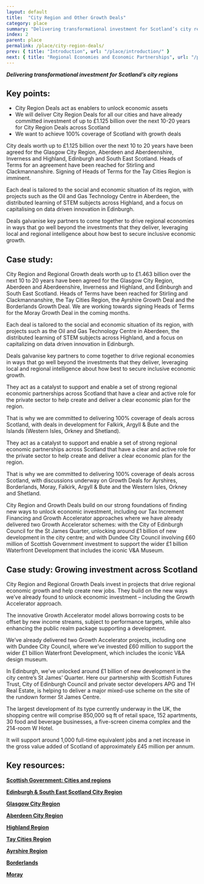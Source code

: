 ```yaml
---
layout: default
title:  "City Region and Other Growth Deals"
category: place
summary: "Delivering transformational investment for Scotland’s city regions"
index: 2
parent: place
permalink: /place/city-region-deals/
prev: { title: "Introduction", url: "/place/introduction/" }
next: { title: "Regional Economies and Economic Partnerships", url: "/place/regional-economies/" }
---
```

***Delivering transformational investment for Scotland’s city regions***

## Key points:

* City Region Deals act as enablers to unlock economic assets
* We will deliver City Region Deals for all our cities and have already committed investment of up to £1.125 billion over the next 10-20 years for City Region Deals across Scotland
* We want to achieve 100% coverage of Scotland with growth deals

City deals worth up to £1.125 billion over the next 10 to 20 years have been agreed for the Glasgow City Region, Aberdeen and Aberdeenshire, Inverness and Highland, Edinburgh and South East Scotland. Heads of Terms for an agreement have been reached for Stirling and Clackmannanshire.  Signing of Heads of Terms for the Tay Cities Region is imminent.

Each deal is tailored to the social and economic situation of its region, with projects such as the Oil and Gas Technology Centre in Aberdeen, the distributed learning of STEM subjects across Highland, and a focus on capitalising on data driven innovation in Edinburgh.

Deals galvanise key partners to come together to drive regional economies in ways that go well beyond the investments that they deliver, leveraging local and regional intelligence about how best to secure inclusive economic growth.



<div class="case-study" markdown="1">

<h2><span class="visually-hidden">Case study:</span></h2>

City Region and Regional Growth deals worth up to £1.463 billion over the next 10 to 20 years have been agreed for the Glasgow City Region, Aberdeen and Aberdeenshire, Inverness and Highland, and Edinburgh and South East Scotland. Heads of Terms have been reached for Stirling and Clackmannanshire, the Tay Cities Region, the Ayrshire Growth Deal and the Borderlands Growth Deal. We are working towards signing Heads of Terms for the Moray Growth Deal in the coming months.

Each deal is tailored to the social and economic situation of its region, with projects such as the Oil and Gas Technology Centre in Aberdeen, the distributed learning of STEM subjects across Highland, and a focus on capitalizing on data driven innovation in Edinburgh.

Deals galvanise key partners to come together to drive regional economies in ways that go well beyond the investments that they deliver, leveraging local and regional intelligence about how best to secure inclusive economic growth.

They act as a catalyst to support and enable a set of strong regional economic partnerships across Scotland that have a clear and active role for the private sector to help create and deliver a clear economic plan for the region.

That is why we are committed to delivering 100% coverage of deals across Scotland, with deals in development for Falkirk, Argyll & Bute and the Islands (Western Isles, Orkney and Shetland).
</div>

They act as a catalyst to support and enable a set of strong regional economic partnerships across Scotland that have a clear and active role for the private sector to help create and deliver a clear economic plan for the region.

That is why we are committed to delivering 100% coverage of deals across Scotland, with discussions underway on Growth Deals for Ayrshires, Borderlands, Moray, Falkirk, Argyll & Bute and the Western Isles, Orkney and Shetland.

City Region and Growth Deals build on our strong foundations of finding new ways to unlock economic investment, including our Tax Increment Financing and Growth Accelerator approaches where we have already delivered  two Growth Accelerator schemes: with the City of Edinburgh Council for the St James Quarter, unlocking around £1 billion of new development in the city centre; and with Dundee City Council involving £60 million of Scottish Government investment to support the wider £1 billion Waterfront Development that includes the iconic V&A Museum.

<div class="case-study" markdown="1">

<h2><span class="visually-hidden">Case study:</span> Growing investment across Scotland</h2>

City Region and Regional Growth Deals invest in projects that drive regional economic growth and help create new jobs. They build on the new ways we’ve already found to unlock economic investment – including the Growth Accelerator approach.

The innovative Growth Accelerator model allows borrowing costs to be offset by new income streams, subject to performance targets, while also enhancing the public realm package supporting a development.

We’ve already delivered two Growth Accelerator projects, including one with Dundee City Council, where we’ve invested £60 million to support the wider £1 billion Waterfront Development, which includes the iconic V&A design museum.

In Edinburgh, we’ve unlocked around £1 billion of new development in the city centre’s St James’ Quarter. Here our partnership with Scottish Futures Trust, City of Edinburgh Council and private sector developers APG and TH Real Estate, is helping to deliver a major mixed-use scheme on the site of the rundown former St James Centre.

The largest development of its type currently underway in the UK, the shopping centre will comprise 850,000 sq ft of retail space, 152 apartments, 30 food and beverage businesses, a five-screen cinema complex and the 214-room W Hotel.

It will support around 1,000 full-time equivalent jobs and a net increase in the gross value added of Scotland of approximately £45 million per annum.
</div>

## Key resources:

**[Scottish Government: Cities and regions](https://www.gov.scot/policies/cities-regions/regional-growth-deals/)**

**[Edinburgh & South East Scotland City Region](http://www.acceleratinggrowth.org.uk/)**

**[Glasgow City Region](http://www.glasgowcityregion.co.uk/)**

**[Aberdeen City Region](http://www.abzdeal.com/)**

**[Highland Region](https://www.highland.gov.uk/cityregiondeal)**

**[Tay Cities Region](https://www.taycities.co.uk/)**

**[Ayrshire Region](https://www.ayrshire.gov.uk/AyrshireDeal/)**

**[Borderlands](http://www.borderlandsgrowth.com/)**

**[Moray](https://www.mymoray.co.uk/moray-growth-deal/)**
